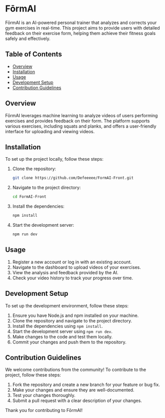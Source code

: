 # FōrmAI

FōrmAI is an AI-powered personal trainer that analyzes and corrects your gym exercises in real-time. This project aims to provide users with detailed feedback on their exercise form, helping them achieve their fitness goals safely and effectively.

## Table of Contents

- [Overview](#overview)
- [Installation](#installation)
- [Usage](#usage)
- [Development Setup](#development-setup)
- [Contribution Guidelines](#contribution-guidelines)

## Overview

FōrmAI leverages machine learning to analyze videos of users performing exercises and provides feedback on their form. The platform supports various exercises, including squats and planks, and offers a user-friendly interface for uploading and viewing videos.

## Installation

To set up the project locally, follow these steps:

1. Clone the repository:
   ```bash
   git clone https://github.com/Defeeeee/FormAI-Front.git
   ```

2. Navigate to the project directory:
   ```bash
   cd FormAI-Front
   ```

3. Install the dependencies:
   ```bash
   npm install
   ```

4. Start the development server:
   ```bash
   npm run dev
   ```

## Usage

1. Register a new account or log in with an existing account.
2. Navigate to the dashboard to upload videos of your exercises.
3. View the analysis and feedback provided by the AI.
4. Check your video history to track your progress over time.

## Development Setup

To set up the development environment, follow these steps:

1. Ensure you have Node.js and npm installed on your machine.
2. Clone the repository and navigate to the project directory.
3. Install the dependencies using `npm install`.
4. Start the development server using `npm run dev`.
5. Make changes to the code and test them locally.
6. Commit your changes and push them to the repository.

## Contribution Guidelines

We welcome contributions from the community! To contribute to the project, follow these steps:

1. Fork the repository and create a new branch for your feature or bug fix.
2. Make your changes and ensure they are well-documented.
3. Test your changes thoroughly.
4. Submit a pull request with a clear description of your changes.

Thank you for contributing to FōrmAI!
